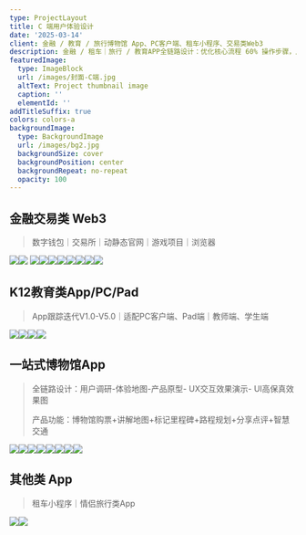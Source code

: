 ```yaml
---
type: ProjectLayout
title: C 端用户体验设计
date: '2025-03-14'
client: 金融 / 教育 / 旅行博物馆 App、PC客户端、租车小程序、交易类Web3
description: 金融 / 租车｜旅行 / 教育APP全链路设计：优化核心流程 60% 操作步骤，用户留存率提升 22%，输出多端适配设计系统！
featuredImage:
  type: ImageBlock
  url: /images/封面-C端.jpg
  altText: Project thumbnail image
  caption: ''
  elementId: ''
addTitleSuffix: true
colors: colors-a
backgroundImage:
  type: BackgroundImage
  url: /images/bg2.jpg
  backgroundSize: cover
  backgroundPosition: center
  backgroundRepeat: no-repeat
  opacity: 100
---
```

## 金融交易类 Web3

> 数字钱包｜交易所｜动静态官网｜游戏项目｜浏览器

![](https://preview--starlit-torte-21bb45-3e3e4.stackbit.dev/images/h54.png)![](https://preview--starlit-torte-21bb45-3e3e4.stackbit.dev/images/web2.png) ![](https://preview--starlit-torte-21bb45-3e3e4.stackbit.dev/images/more2.png)![](/images/%E9%82%B1%E9%9B%AA_%E8%AE%BE%E8%AE%A1%E5%B8%88_%E4%BD%9C%E5%93%81%E9%9B%86_41.png)![](/images/%E9%82%B1%E9%9B%AA_%E8%AE%BE%E8%AE%A1%E5%B8%88_%E4%BD%9C%E5%93%81%E9%9B%86_42.png)![](/images/%E6%88%AA%E5%B1%8F2025-03-18%2021.19.55.png)![](/images/%E6%88%AA%E5%B1%8F2025-03-18%2021.20.09.png)![](/images/%E6%88%AA%E5%B1%8F2025-03-18%2021.20.24.png)![](/images/%E6%88%AA%E5%B1%8F2025-03-18%2021.20.43.png)![](/images/more4.png)



## K12教育类App/PC/Pad

> App跟踪迭代V1.0-V5.0｜适配PC客户端、Pad端｜教师端、学生端

![](https://preview--starlit-torte-21bb45-3e3e4.stackbit.dev/images/%E9%82%B1%E9%9B%AA-%20UI%E4%BD%9C%E5%93%81%E9%9B%86-compressed_23.png)![](https://preview--starlit-torte-21bb45-3e3e4.stackbit.dev/images/%E9%82%B1%E9%9B%AA-%20UI%E4%BD%9C%E5%93%81%E9%9B%86-compressed_24.png)![](https://preview--starlit-torte-21bb45-3e3e4.stackbit.dev/images/%E9%82%B1%E9%9B%AA-%20UI%E4%BD%9C%E5%93%81%E9%9B%86-compressed_25.png)![](https://preview--starlit-torte-21bb45-3e3e4.stackbit.dev/images/%E9%82%B1%E9%9B%AA-%20UI%E4%BD%9C%E5%93%81%E9%9B%86-compressed_28.png)



## 一站式博物馆App

> 全链路设计：用户调研-体验地图-产品原型- UX交互效果演示- UI高保真效果图
>
> 产品功能：博物馆购票+讲解地图+标记里程碑+路程规划+分享点评+智慧交通

![](https://preview--starlit-torte-21bb45-3e3e4.stackbit.dev/images/%E9%82%B1%E9%9B%AA_%E8%AE%BE%E8%AE%A1%E5%B8%88_%E4%BD%9C%E5%93%81%E9%9B%86_30.png)![](https://preview--starlit-torte-21bb45-3e3e4.stackbit.dev/images/%E9%82%B1%E9%9B%AA_%E8%AE%BE%E8%AE%A1%E5%B8%88_%E4%BD%9C%E5%93%81%E9%9B%86_31.png)![](https://preview--starlit-torte-21bb45-3e3e4.stackbit.dev/images/%E9%82%B1%E9%9B%AA_%E8%AE%BE%E8%AE%A1%E5%B8%88_%E4%BD%9C%E5%93%81%E9%9B%86_32.png)![](https://preview--starlit-torte-21bb45-3e3e4.stackbit.dev/images/%E9%82%B1%E9%9B%AA_%E8%AE%BE%E8%AE%A1%E5%B8%88_%E4%BD%9C%E5%93%81%E9%9B%86_33.png)![](https://preview--starlit-torte-21bb45-3e3e4.stackbit.dev/images/%E9%82%B1%E9%9B%AA_%E8%AE%BE%E8%AE%A1%E5%B8%88_%E4%BD%9C%E5%93%81%E9%9B%86_34.png)![](https://preview--starlit-torte-21bb45-3e3e4.stackbit.dev/images/%E9%82%B1%E9%9B%AA_%E8%AE%BE%E8%AE%A1%E5%B8%88_%E4%BD%9C%E5%93%81%E9%9B%86_35.png)![](https://preview--starlit-torte-21bb45-3e3e4.stackbit.dev/_static/app-assets/public/images/%E6%88%AA%E5%B1%8F2025-03-18%2020.39.10.png)![](https://preview--starlit-torte-21bb45-3e3e4.stackbit.dev/_static/app-assets/public/images/%E6%88%AA%E5%B1%8F2025-03-18%2020.40.12.png)



## 其他类 App

> 租车小程序｜情侣旅行类App

![](/images/%E6%88%AA%E5%B1%8F2025-03-18%2021.19.55.png)![](/images/%E5%8E%BB%E5%93%AA%E5%84%BF.png)
